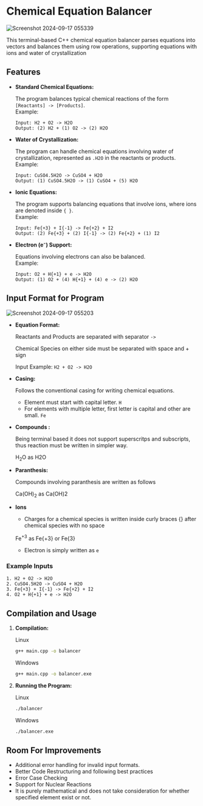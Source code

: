 
# Chemical Equation Balancer

![Screenshot 2024-09-17 055339](https://github.com/user-attachments/assets/c1b317c4-8500-40e2-95c3-a5d43b102831)

This terminal-based C++ chemical equation balancer parses equations into vectors and balances them using row operations, supporting equations with ions and water of crystallization

## Features

- **Standard Chemical Equations:**  
  
  The program balances typical chemical reactions of the form `[Reactants] -> [Products]`.  
  Example:  
  ```
  Input: H2 + O2 -> H2O  
  Output: (2) H2 + (1) O2 -> (2) H2O
  ```

- **Water of Crystallization:**  
  
  The program can handle chemical equations involving water of crystallization, represented as `.H2O` in the reactants or products.  
  Example:  
  ```
  Input: CuSO4.5H2O -> CuSO4 + H2O  
  Output: (1) CuSO4.5H2O -> (1) CuSO4 + (5) H2O
  ```

- **Ionic Equations:**  
  
  The program supports balancing equations that involve ions, where ions are denoted inside `{ }`.  
  Example:  
  ```
  Input: Fe{+3} + I{-1} -> Fe{+2} + I2  
  Output: (2) Fe{+3} + (2) I{-1} -> (2) Fe{+2} + (1) I2
  ```

- **Electron (e⁻) Support:**  
  
  Equations involving electrons can also be balanced.  
  Example:  
  ```
  Input: O2 + H{+1} + e -> H2O  
  Output: (1) O2 + (4) H{+1} + (4) e -> (2) H2O
  ```

## Input Format for Program

![Screenshot 2024-09-17 055203](https://github.com/user-attachments/assets/4fee5daa-39f5-4d61-8666-a1c2369d329a)

- **Equation Format:**

    Reactants and Products are separated with separator `->`

    Chemical Species on either side must be separated with space and + sign

    Input Example: `H2 + O2 -> H2O`
- **Casing:**

    Follows the conventional casing for writing chemical equations.
        
    - Element must start with capital letter. `H`
    - For elements with multiple letter, first letter is capital and other are small. `Fe`
- **Compounds :** 

    Being terminal based it does not support superscritps and subscripts, thus reaction must be written in simpler way.
    
    H<sub>2</sub>O as H2O
- **Paranthesis:**

    Compounds involving paranthesis are written as follows

    Ca(OH)<sub>2</sub> as Ca(OH)2

- **Ions** 

    - Charges for a chemical species is written inside curly braces {} after chemical species with no space

    Fe<sup>+3</sup> as Fe{+3} or Fe{3}

    - Electron is simply written as `e`

### Example Inputs
```
1. H2 + O2 -> H2O
2. CuSO4.5H2O -> CuSO4 + H2O
3. Fe{+3} + I{-1} -> Fe{+2} + I2
4. O2 + H{+1} + e -> H2O
```

## Compilation and Usage

1. **Compilation:**
   
   Linux
   ```bash
   g++ main.cpp -o balancer
   ```
   Windows
   ```bash
   g++ main.cpp -o balancer.exe
   ```

2. **Running the Program:**
   
   Linux
   ```bash
   ./balancer
   ```
   Windows
    ```bash
   ./balancer.exe
   ```


## Room For Improvements

- Additional error handling for invalid input formats.
- Better Code Restructuring and following best practices
- Error Case Checking
- Support for Nuclear Reactions
- It is purely mathematical and does not take consideration for whether specified element exist or not.
